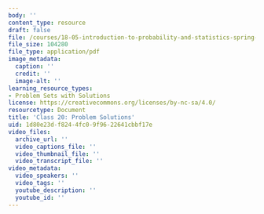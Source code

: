 ```yaml
---
body: ''
content_type: resource
draft: false
file: /courses/18-05-introduction-to-probability-and-statistics-spring-2022/mit18_05_s22_class20_pset_sol.pdf
file_size: 104280
file_type: application/pdf
image_metadata:
  caption: ''
  credit: ''
  image-alt: ''
learning_resource_types:
- Problem Sets with Solutions
license: https://creativecommons.org/licenses/by-nc-sa/4.0/
resourcetype: Document
title: 'Class 20: Problem Solutions'
uid: 1d80e23d-f824-4fc0-9f96-22641cbbf17e
video_files:
  archive_url: ''
  video_captions_file: ''
  video_thumbnail_file: ''
  video_transcript_file: ''
video_metadata:
  video_speakers: ''
  video_tags: ''
  youtube_description: ''
  youtube_id: ''
---
```

